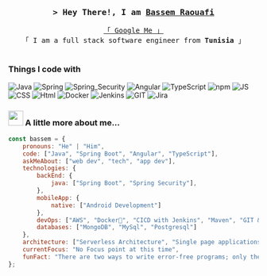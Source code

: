 <!-- Intro  -->
<h3 align="center">
        <samp>&gt; Hey There!, I am
                <b><a target="_blank" href="https://www.linkedin.com/in/bassem-raouafi/">Bassem Raouafi</a></b>
        </samp>
</h3>


<p align="center"> 
  <samp>
    <a href="https://www.google.com/search?q=Bassem+raouafi">「 Google Me 」</a>
    <br>
    「 I am a full stack software engineer from <b>Tunisia</b> 」
    <br>
    <br>
  </samp>
</p>

<h3>Things I code with</h3>
<p>
   <img alt="Java" src="https://img.shields.io/badge/Java-ED8B00?style=for-the-badge&logo=openjdk&logoColor=white" />
   <img alt="Spring" src="https://img.shields.io/badge/Spring-6DB33F?style=for-the-badge&logo=spring&logoColor=white" />
  <img alt="Spring_Security" src="https://img.shields.io/badge/Spring_Security-6DB33F?style=for-the-badge&logo=Spring-Security&logoColor=white" />
   <img alt="Angular" src="https://img.shields.io/badge/Angular-DD0031?style=for-the-badge&logo=angular&logoColor=white" />
   <img alt="TypeScript" src="https://img.shields.io/badge/TypeScript-007ACC?style=for-the-badge&logo=typescript&logoColor=white" />
    <img alt="npm" src="https://img.shields.io/badge/-NPM-CB3837?style=for-the-badge&logo=npm&logoColor=white" />
   <img alt="JS" src="https://img.shields.io/badge/JavaScript-F7DF1E?style=for-the-badge&logo=javascript&logoColor=black" />
   <img alt="CSS" src="https://img.shields.io/badge/CSS3-1572B6?style=for-the-badge&logo=css3&logoColor=white" />
  <img alt="Html" src="https://img.shields.io/badge/HTML5-E34F26?style=for-the-badge&logo=html5&logoColor=white" />
 
 
 
  <img alt="Docker" src="https://img.shields.io/badge/-Docker-46a2f1?style=for-the-badge&logo=docker&logoColor=white" />
   <img alt="Jenkins" src="https://img.shields.io/badge/Jenkins-D24939?style=for-the-badge&logo=Jenkins&logoColor=white" />
  <img alt="GIT" src="https://img.shields.io/badge/GIT-E44C30?style=for-the-badge&logo=git&logoColor=white" /> 
 <img alt="Jira" src="https://img.shields.io/badge/Jira-0052CC?style=for-the-badge&logo=Jira&logoColor=white" />
 

</p>



### <img src="https://media.giphy.com/media/WUlplcMpOCEmTGBtBW/giphy.gif" width="30">  A little more about me...  

```javascript
const bassem = {
    pronouns: "He" | "Him",
    code: ["Java", "Spring Boot", "Angular", "TypeScript"],
    askMeAbout: ["web dev", "tech", "app dev"],
    technologies: {
        backEnd: {
            java: ["Spring Boot", "Spring Security"],
        },
        mobileApp: {
            native: ["Android Development"]
        },
        devOps: ["AWS", "Docker🐳", "CICD with Jenkins", "Maven", "GIT & more!"],
        databases: ["MongoDB", "MySql", "Postgresql"]
    },
    architecture: ["Serverless Architecture", "Single page applications"],
    currentFocus: "No Focus point at this time",
    funFact: "There are two ways to write error-free programs; only the third one works"
};
```

